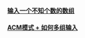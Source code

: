 #### [输入一个不知个数的数组](src/main/java/com/example/programmercarl/arrary/remove_element/RemoveElement.java)
#### [ACM模式 + 如何多组输入](src/main/java/com/example/programmercarl/arrary/sum_of_intervals/SumOfIntervals.java)